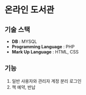 # 온라인 도서관

## 기술 스택
+ **DB** : MYSQL </br>
+ **Programming Language** : PHP </br>
+ **Mark Up Language** : HTML, CSS </br>

## 기능
1. 일반 사용자와 관리자 계정 분리 로그인
2. 책 예약, 반납 
